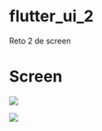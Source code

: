 # flutter_ui_2
Reto 2 de screen


<h1>Screen</h1>

<p>
<img src="https://raw.githubusercontent.com/rabernet/flutter_ui_2/master/original2.jpg">
</p>
<p>
<img src="https://raw.githubusercontent.com/rabernet/flutter_ui_2/master/Screenshot_1585329551.png">
</p>
